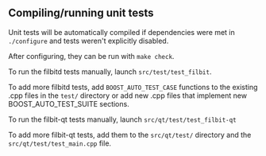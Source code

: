 Compiling/running unit tests
------------------------------------

Unit tests will be automatically compiled if dependencies were met in `./configure`
and tests weren't explicitly disabled.

After configuring, they can be run with `make check`.

To run the filbitd tests manually, launch `src/test/test_filbit`.

To add more filbitd tests, add `BOOST_AUTO_TEST_CASE` functions to the existing
.cpp files in the `test/` directory or add new .cpp files that
implement new BOOST_AUTO_TEST_SUITE sections.

To run the filbit-qt tests manually, launch `src/qt/test/test_filbit-qt`

To add more filbit-qt tests, add them to the `src/qt/test/` directory and
the `src/qt/test/test_main.cpp` file.
